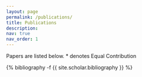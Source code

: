 ```yaml
---
layout: page
permalink: /publications/
title: Publications
description: 
nav: true
nav_order: 1
---
```



Papers are listed below. * denotes Equal Contribution

<!-- _pages/publications.md -->
<div class="publications">

{% bibliography -f {{ site.scholar.bibliography }} %}

</div>
